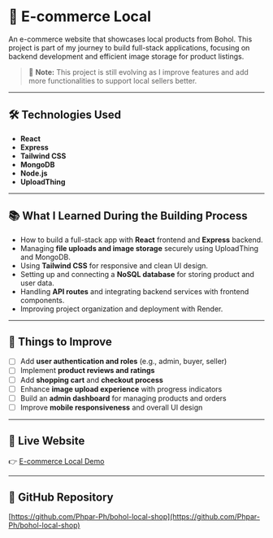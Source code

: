 # 🛒 E-commerce Local

An e-commerce website that showcases local products from Bohol. This project is part of my journey to build full-stack applications, focusing on backend development and efficient image storage for product listings.

> 🚧 **Note:** This project is still evolving as I improve features and add more functionalities to support local sellers better.

---

## 🛠️ Technologies Used

- **React**  
- **Express**  
- **Tailwind CSS**  
- **MongoDB**  
- **Node.js**  
- **UploadThing**  

---

## 📚 What I Learned During the Building Process

- How to build a full-stack app with **React** frontend and **Express** backend.
- Managing **file uploads and image storage** securely using UploadThing and MongoDB.
- Using **Tailwind CSS** for responsive and clean UI design.
- Setting up and connecting a **NoSQL database** for storing product and user data.
- Handling **API routes** and integrating backend services with frontend components.
- Improving project organization and deployment with Render.

---

## 🚀 Things to Improve

- [ ] Add **user authentication and roles** (e.g., admin, buyer, seller)  
- [ ] Implement **product reviews and ratings**  
- [ ] Add **shopping cart** and **checkout process**  
- [ ] Enhance **image upload experience** with progress indicators  
- [ ] Build an **admin dashboard** for managing products and orders  
- [ ] Improve **mobile responsiveness** and overall UI design  

---

## 🔗 Live Website

👉 [E-commerce Local Demo](https://bohol-local-shop-frontend.onrender.com/)

---

## 📂 GitHub Repository

[https://github.com/Phpar-Ph/bohol-local-shop](https://github.com/Phpar-Ph/bohol-local-shop)
